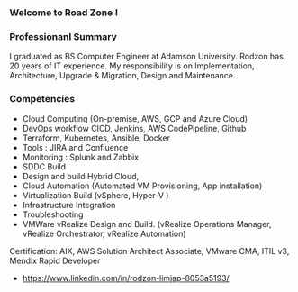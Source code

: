 ### Welcome to Road Zone !

### Professionanl Summary
I graduated as BS Computer Engineer at Adamson University.
Rodzon has 20 years of IT experience. My responsibility is on Implementation, Architecture, Upgrade & Migration, Design and Maintenance.

### Competencies
- Cloud Computing (On-premise, AWS, GCP and Azure Cloud)
- DevOps workflow CICD, Jenkins, AWS CodePipeline, Github
- Terraform, Kubernetes, Ansible, Docker
- Tools : JIRA and Confluence
- Monitoring : Splunk and Zabbix
- SDDC Build
- Design and build Hybrid Cloud,
- Cloud Automation (Automated VM Provisioning, App installation)
- Virtualization Build (vSphere, Hyper-V )
- Infrastructure Integration
- Troubleshooting
- VMWare vRealize Design and Build. (vRealize Operations Manager, vRealize Orchestrator, vRealize Automation)

Certification: AIX, AWS Solution Architect Associate, VMware CMA, ITIL v3, Mendix Rapid Developer
- https://www.linkedin.com/in/rodzon-limjap-8053a5193/

<!--
**Rodzon-cloud/Rodzon-cloud** is a ✨ _special_ ✨ repository because its `README.md` (this file) appears on your GitHub profile.

Here are some ideas to get you started:

- 🔭 I’m currently working on ...
- 🌱 I’m currently learning ...
- 👯 I’m looking to collaborate on ...
- 🤔 I’m looking for help with ...
- 💬 Ask me about ...
- 📫 How to reach me: ...
- 😄 Pronouns: ...
- ⚡ Fun fact: ...
-->
